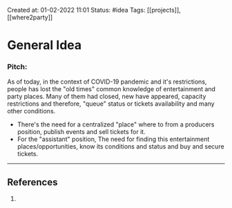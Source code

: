 Created at: 01-02-2022 11:01
Status: #idea
Tags: [[projects]], [[where2party]]
# General Idea

### Pitch:
As of today, in the context of COVID-19 pandemic and it's restrictions, people has lost the "old times" common knowledge of entertainment and party places. Many of them had closed, new have appeared, capacity restrictions and therefore, "queue" status or tickets availability and many other conditions.

- There's the need for a centralized "place" where to from a producers position, publish events and sell tickets for it. 
- For the "assistant" position, The need for finding this entertainment places/opportunities, know its conditions and status and buy and secure tickets.

---
## References
1.
